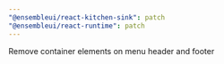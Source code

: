 ```yaml
---
"@ensembleui/react-kitchen-sink": patch
"@ensembleui/react-runtime": patch
---
```


Remove container elements on menu header and footer
